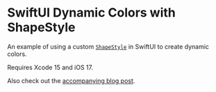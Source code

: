 # SwiftUI Dynamic Colors with ShapeStyle

An example of using a custom [`ShapeStyle`]() in SwiftUI to create dynamic colors.

Requires Xcode 15 and iOS 17.

Also check out the [accompanying blog post](https://blog.kylelanchman.com/dynamic-colors-in-swiftui-using-shapestyle-in-ios-17/).

